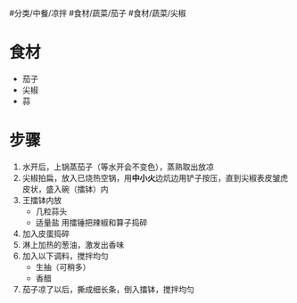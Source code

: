 #分类/中餐/凉拌 #食材/蔬菜/茄子 #食材/蔬菜/尖椒 

# 食材
- 茄子
- 尖椒
- 蒜

# 步骤
1. 水开后，上锅蒸茄子（等水开会不变色），蒸熟取出放凉
2. 尖椒拍扁，放入已烧热空锅，用**中小火**边炕边用铲子按压，直到尖椒表皮皱虎皮状，盛入碗（擂钵）内
3. 王擂钵内放
   - 几粒蒜头
   - 适量盐
    用擂锤把辣椒和算子捣碎
4. 加入皮蛋捣碎
5. 淋上加热的葱油，激发出香味
6. 加入以下调料，搅拌均匀
   - 生抽（可稍多）
   - 香醋
1. 茄子凉了以后，撕成细长条，倒入擂钵，搅拌均匀